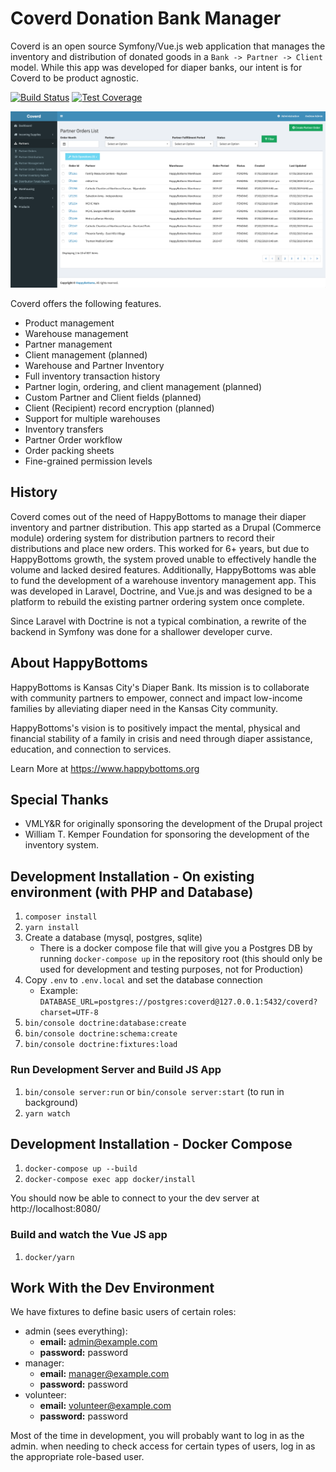 # Coverd Donation Bank Manager

Coverd is an open source Symfony/Vue.js web application that manages the inventory and distribution of donated goods in a `Bank -> Partner -> Client` model. While this app was developed for diaper banks, our intent is for Coverd to be product agnostic.

[![Build Status](https://travis-ci.org/happybottoms/coverd.svg?branch=master)](https://travis-ci.org/happybottoms/coverd)
[![Test Coverage](https://api.codeclimate.com/v1/badges/9faff8ad8d54cabb1ab8/test_coverage)](https://codeclimate.com/github/happybottoms/coverd/test_coverage)

![Coverd Screenshot](doc/screenshot.png)

Coverd offers the following features.

- Product management
- Warehouse management
- Partner management
- Client management (planned)
- Warehouse and Partner Inventory
- Full inventory transaction history
- Partner login, ordering, and client management (planned)
- Custom Partner and Client fields (planned)
- Client (Recipient) record encryption (planned)
- Support for multiple warehouses
- Inventory transfers
- Partner Order workflow
- Order packing sheets
- Fine-grained permission levels

## History

Coverd comes out of the need of HappyBottoms to manage their diaper inventory and partner distribution. This app started as a Drupal (Commerce module) ordering system for distribution partners to record their distributions and place new orders. This worked for 6+ years, but due to HappyBottoms growth, the system proved unable to effectively handle the volume and lacked desired features. Additionally, HappyBottoms was able to fund the development of a warehouse inventory management app. This was developed in Laravel, Doctrine, and Vue.js and was designed to be a platform to rebuild the existing partner ordering system once complete.

Since Laravel with Doctrine is not a typical combination, a rewrite of the backend in Symfony was done for a shallower developer curve.

## About HappyBottoms

HappyBottoms is Kansas City's Diaper Bank. Its mission is to collaborate with community partners to empower, connect and impact low-income families by alleviating diaper need in the Kansas City community. 

HappyBottoms's vision is to positively impact the mental, physical and financial stability of a family in crisis and need through diaper assistance, education, and connection to services.

Learn More at https://www.happybottoms.org

## Special Thanks

- VMLY&R for originally sponsoring the development of the Drupal project
- William T. Kemper Foundation for sponsoring the development of the inventory system.

## Development Installation - On existing environment (with PHP and Database)

1. `composer install`
1. `yarn install`
1. Create a database (mysql, postgres, sqlite)
    - There is a docker compose file that will give you a Postgres DB by running `docker-compose up` in the repository root (this should only be used for development and testing purposes, not for Production)
1. Copy `.env` to `.env.local` and set the database connection
    - Example: `DATABASE_URL=postgres://postgres:coverd@127.0.0.1:5432/coverd?charset=UTF-8`
1. `bin/console doctrine:database:create`
1. `bin/console doctrine:schema:create`
1. `bin/console doctrine:fixtures:load`

### Run Development Server and Build JS App

1. `bin/console server:run` or `bin/console server:start` (to run in background)
1. `yarn watch`


## Development Installation - Docker Compose

1. `docker-compose up --build`
1. `docker-compose exec app docker/install`

You should now be able to connect to your the dev server at http://localhost:8080/

### Build and watch the Vue JS app

1. `docker/yarn`

## Work With the Dev Environment

We have fixtures to define basic users of certain roles:

  - admin (sees everything):
    - **email:** admin@example.com
    - **password:** password
  - manager:
    - **email:** manager@example.com
    - **password:** password
  - volunteer:
    - **email:** volunteer@example.com
    - **password:** password
      
Most of the time in development, you will probably want to log in as the admin. when needing to check access for certain types of users, log in as the appropriate role-based user.
